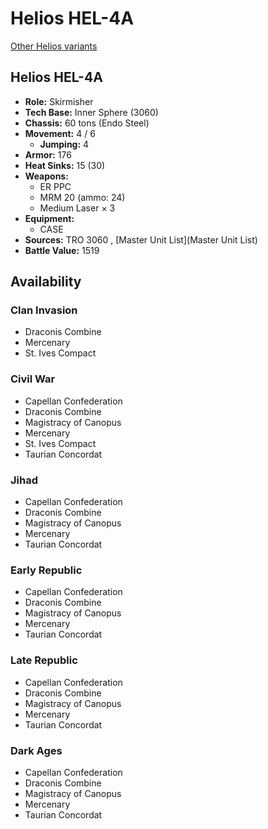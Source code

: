# Helios HEL-4A 

[Other Helios variants](../helios.md) 

## Helios HEL-4A 

- **Role:** Skirmisher 
- **Tech Base:** Inner Sphere (3060) 
- **Chassis:** 60 tons (Endo Steel) 
- **Movement:** 4 / 6 
  - **Jumping:** 4 
- **Armor:** 176 
- **Heat Sinks:** 15 (30) 
- **Weapons:** 
  - ER PPC 
  - MRM 20 (ammo: 24) 
  - Medium Laser × 3 
- **Equipment:** 
  - CASE 
- **Sources:** TRO 3060 , [Master Unit List](Master Unit List) 
- **Battle Value:** 1519 

## Availability 

### Clan Invasion 

- Draconis Combine 
- Mercenary 
- St. Ives Compact 

### Civil War 

- Capellan Confederation 
- Draconis Combine 
- Magistracy of Canopus 
- Mercenary 
- St. Ives Compact 
- Taurian Concordat 

### Jihad 

- Capellan Confederation 
- Draconis Combine 
- Magistracy of Canopus 
- Mercenary 
- Taurian Concordat 

### Early Republic 

- Capellan Confederation 
- Draconis Combine 
- Magistracy of Canopus 
- Mercenary 
- Taurian Concordat 

### Late Republic 

- Capellan Confederation 
- Draconis Combine 
- Magistracy of Canopus 
- Mercenary 
- Taurian Concordat 

### Dark Ages 

- Capellan Confederation 
- Draconis Combine 
- Magistracy of Canopus 
- Mercenary 
- Taurian Concordat 

